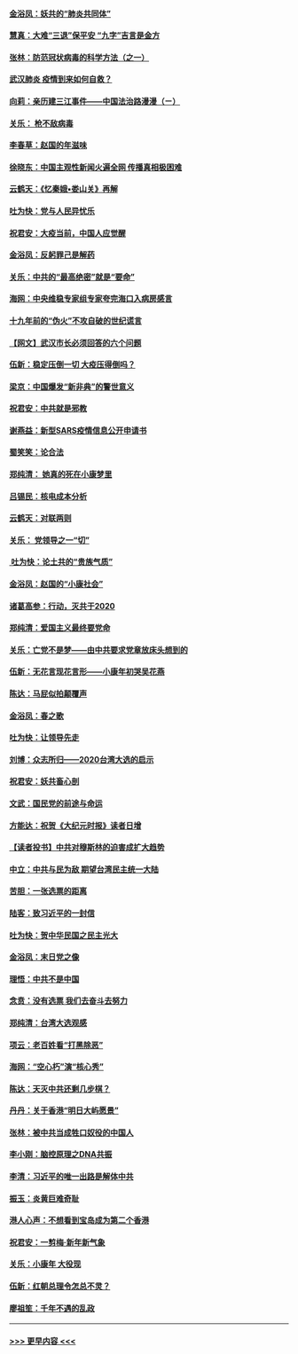 #### [金浴凤：妖共的“肺炎共同体”](../pages/nsc993/n11829448.md?t=01300722) 
#### [慧真：大难“三退”保平安 “九字”吉言是金方](../pages/nsc993/n11829501.md?t=01300722) 
#### [张林：防范冠状病毒的科学方法（之一）](../pages/nsc993/n11828618.md?t=01300722) 
#### [武汉肺炎 疫情到来如何自救？](../pages/nsc993/n11827632.md?t=01300722) 
#### [向莉：亲历建三江事件——中国法治路漫漫（ㄧ）](../pages/nsc993/n11827190.md?t=01300722) 
#### [关乐： 枪不敌病毒](../pages/nsc993/n11826746.md?t=01300722) 
#### [李春草：赵国的年滋味](../pages/nsc993/n11826321.md?t=01300722) 
#### [徐晓东：中国主观性新闻火遍全网 传播真相极困难](../pages/nsc993/n11826508.md?t=01300722) 
#### [云鹤天：《忆秦娥▪娄山关》再解](../pages/nsc993/n11824682.md?t=01300722) 
#### [吐为快：党与人民异忧乐](../pages/nsc993/n11824660.md?t=01300722) 
#### [祝君安：大疫当前，中国人应觉醒](../pages/nsc993/n11821946.md?t=01300722) 
#### [金浴凤：反躬罪己是解药](../pages/nsc993/n11820280.md?t=01300722) 
#### [关乐：中共的“最高绝密”就是“要命”](../pages/nsc993/n11816946.md?t=01300722) 
#### [海网：中央维稳专家组专家夸完海口入病房感言](../pages/nsc993/n11815138.md?t=01300722) 
#### [十九年前的“伪火”不攻自破的世纪谎言](../pages/nsc993/n11813238.md?t=01300722) 
#### [【网文】武汉市长必须回答的六个问题](../pages/nsc993/n11813848.md?t=01300722) 
#### [伍新：稳定压倒一切 大疫压得倒吗？](../pages/nsc993/n11812634.md?t=01300722) 
#### [梁京：中国爆发“新非典”的警世意义](../pages/nsc993/n11812554.md?t=01300722) 
#### [祝君安：中共就是邪教](../pages/nsc993/n11812431.md?t=01300722) 
#### [谢燕益：新型SARS疫情信息公开申请书](../pages/nsc993/n11808840.md?t=01300722) 
#### [蜀笑笑：论合法](../pages/nsc993/n11808064.md?t=01300722) 
#### [郑纯清： 她真的死在小康梦里](../pages/nsc993/n11806623.md?t=01300722) 
#### [吕锡民：核电成本分析](../pages/nsc993/n11806284.md?t=01300722) 
#### [云鹤天：对联两则](../pages/nsc993/n11805957.md?t=01300722) 
#### [关乐： 党领导之一“切”](../pages/nsc993/n11804505.md?t=01300722) 
#### [ 吐为快：论土共的“贵族气质”](../pages/nsc993/n11804490.md?t=01300722) 
#### [金浴凤：赵国的“小康社会”](../pages/nsc993/n11804452.md?t=01300722) 
#### [诸葛高参：行动，灭共于2020](../pages/nsc993/n11804120.md?t=01300722) 
#### [郑纯清：爱国主义最终要党命](../pages/nsc993/n11802197.md?t=01300722) 
#### [关乐：亡党不是梦——由中共要求党章放床头想到的](../pages/nsc993/n11802156.md?t=01300722) 
#### [伍新：无花言现花言形——小康年初哭吴花燕](../pages/nsc993/n11800044.md?t=01300722) 
#### [陈达：马屁似拍颠覆声](../pages/nsc993/n11800010.md?t=01300722) 
#### [金浴凤：春之歌](../pages/nsc993/n11797687.md?t=01300722) 
#### [吐为快：让领导先走](../pages/nsc993/n11797512.md?t=01300722) 
#### [刘博：众志所归——2020台湾大选的启示](../pages/nsc993/n11796878.md?t=01300722) 
#### [祝君安：妖共畜心剖](../pages/nsc993/n11794273.md?t=01300722) 
#### [文武：国民党的前途与命运](../pages/nsc993/n11794198.md?t=01300722) 
#### [方能达：祝贺《大纪元时报》读者日增](../pages/nsc993/n11793807.md?t=01300722) 
#### [【读者投书】中共对穆斯林的迫害成扩大趋势](../pages/nsc993/n11791371.md?t=01300722) 
#### [中立：中共与民为敌 期望台湾民主统一大陆](../pages/nsc993/n11790392.md?t=01300722) 
#### [苦胆：一张选票的距离](../pages/nsc993/n11788914.md?t=01300722) 
#### [陆客：致习近平的一封信](../pages/nsc993/n11788867.md?t=01300722) 
#### [吐为快：贺中华民国之民主光大](../pages/nsc993/n11788618.md?t=01300722) 
#### [金浴凤：末日党之像](../pages/nsc993/n11787475.md?t=01300722) 
#### [理悟：中共不是中国](../pages/nsc993/n11787463.md?t=01300722) 
#### [念贲：没有选票  我们去奋斗去努力](../pages/nsc993/n11787398.md?t=01300722) 
#### [郑纯清：台湾大选观感](../pages/nsc993/n11786210.md?t=01300722) 
#### [项云：老百姓看“打黑除恶”](../pages/nsc993/n11785398.md?t=01300722) 
#### [海网：“空心朽”演“核心秀”](../pages/nsc993/n11783874.md?t=01300722) 
#### [陈达：天灭中共还剩几步棋？](../pages/nsc993/n11783719.md?t=01300722) 
#### [丹丹：关于香港“明日大屿愿景”](../pages/nsc993/n11783273.md?t=01300722) 
#### [张林：被中共当成牲口奴役的中国人](../pages/nsc993/n11782397.md?t=01300722) 
#### [李小刚：脑控原理之DNA共振](../pages/nsc993/n11780962.md?t=01300722) 
#### [李清：习近平的唯一出路是解体中共](../pages/nsc993/n11780866.md?t=01300722) 
#### [振玉：炎黄巨难奇耻](../pages/nsc993/n11779632.md?t=01300722) 
#### [港人心声：不想看到宝岛成为第二个香港](../pages/nsc993/n11778817.md?t=01300722) 
#### [祝君安：一剪梅‧新年新气象](../pages/nsc993/n11776340.md?t=01300722) 
#### [关乐：小康年 大役现](../pages/nsc993/n11774213.md?t=01300722) 
#### [伍新：红朝总理令怎总不灵？](../pages/nsc993/n11770813.md?t=01300722) 
#### [廖祖笙：千年不遇的乱政](../pages/nsc993/n11770373.md?t=01300722) 

----
#### [ >>> 更早内容 <<< ](../indexes/nsc993-earlier.md)
